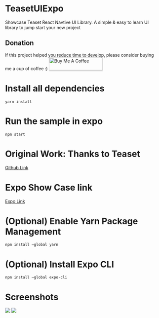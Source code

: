 # TeasetUIExpo
Showcase Teaset React Navtive UI Library. A simple & easy to learn UI library to jump start your new project

## Donation
If this project helped you reduce time to develop, please consider buying me a cup of coffee :)
<a href="https://www.buymeacoffee.com/ongyishen" 
target="_blank">
<img src="https://www.buymeacoffee.com/assets/img/custom_images/orange_img.png" 
alt="Buy Me A Coffee" style="height: 41px !important;width: 174px !important;box-shadow: 0px 3px 2px 0px rgba(190, 190, 190, 0.5) !important;-webkit-box-shadow: 0px 3px 2px 0px rgba(190, 190, 190, 0.5) !important;" ></a>

# Install all dependencies
```
yarn install
```

# Run the sample in expo
```
npm start
```

# Original Work: Thanks to Teaset

[Github Link](https://github.com/rilyu/teaset)


# Expo Show Case link
[Expo  Link](https://expo.io/@ongeason/projects/MyTeasetExpo)

# (Optional) Enable Yarn Package Management
```
npm install –global yarn
```

# (Optional) Install Expo CLI
```
npm install –global expo-cli
```

# Screenshots
![](https://github.com/rilyu/teaset/blob/master/screenshots/00-Teaset1.png?raw=true) ![](https://github.com/rilyu/teaset/blob/master/screenshots/00-Teaset2.png?raw=true)